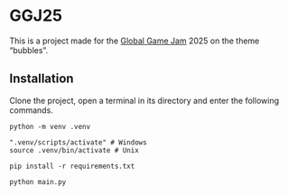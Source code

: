 # GGJ25

This is a project made for the [Global Game Jam](https://globalgamejam.org/) 2025 on the theme “bubbles”.

## Installation

Clone the project, open a terminal in its directory and enter the following commands.

```
python -m venv .venv

".venv/scripts/activate" # Windows
source .venv/bin/activate # Unix

pip install -r requirements.txt

python main.py
```
